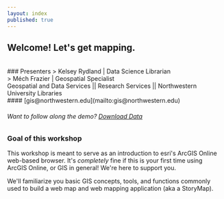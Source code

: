 ```yaml
---
layout: index
published: true
---
```

## Welcome! Let's get mapping. 
<br>
### Presenters
> Kelsey Rydland | Data Science Librarian <br>
> Méch Frazier | Geospatial Specialist <br>
Geospatial and Data Services || Research Services || Northwestern University Libraries <br>
#### [gis@northwestern.edu](mailto:gis@northwestern.edu)

###### Want to follow along the demo? [Download Data](/arcgis-online/blob/gh-pages/_data/arconline_data_s21.zip)

### Goal of this workshop
This workshop is meant to serve as an introduction to esri's ArcGIS Online web-based browser. It's *completely* fine if this is your first time using ArcGIS Online, or GIS in general! We're here to support you.

We'll familiarize you basic GIS concepts, tools, and functions commonly used to build a web map and web mapping application (aka a StoryMap). 

